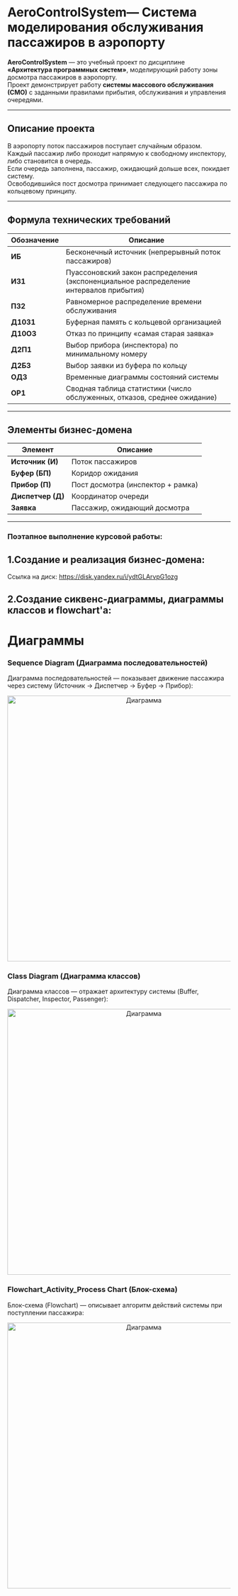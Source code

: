 # AeroControlSystem— Система моделирования обслуживания пассажиров в аэропорту

**AeroControlSystem** — это учебный проект по дисциплине **«Архитектура программных систем»**, моделирующий работу зоны досмотра пассажиров в аэропорту.  
Проект демонстрирует работу **системы массового обслуживания (СМО)** с заданными правилами прибытия, обслуживания и управления очередями.

---

## Описание проекта

В аэропорту поток пассажиров поступает случайным образом.  
Каждый пассажир либо проходит напрямую к свободному инспектору, либо становится в очередь.  
Если очередь заполнена, пассажир, ожидающий дольше всех, покидает систему.  
Освободившийся пост досмотра принимает следующего пассажира по кольцевому принципу.

---

## Формула технических требований

| Обозначение | Описание |
|-------------|----------|
|  **ИБ**     | Бесконечный источник (непрерывный поток пассажиров)                                    |
|  **ИЗ1**    | Пуассоновский закон распределения (экспоненциальное распределение интервалов прибытия) |
|  **ПЗ2**    | Равномерное распределение времени обслуживания                                         |
|  **Д10З1**  | Буферная память с кольцевой организацией                                               |
|  **Д10О3**  | Отказ по принципу «самая старая заявка»                                                |
|  **Д2П1**   | Выбор прибора (инспектора) по минимальному номеру                                      |
|  **Д2Б3**   | Выбор заявки из буфера по кольцу                                                       |
|  **ОД3**    | Временные диаграммы состояний системы                                                  |
|  **ОР1**    | Сводная таблица статистики (число обслуженных, отказов, среднее ожидание)              |

---

## Элементы бизнес-домена

| Элемент           |          Описание                |
|-------------------|----------------------------------|
| **Источник (И)**  | Поток пассажиров                 |
| **Буфер (БП)**    | Коридор ожидания                 |
| **Прибор (П)**    | Пост досмотра (инспектор + рамка)|
| **Диспетчер (Д)** | Координатор очереди              |
| **Заявка**        | Пассажир, ожидающий досмотра     |

---
### Поэтапное выполнение курсовой работы:

## 1.Создание и реализация бизнес-домена:

Cсылка на диск: https://disk.yandex.ru/i/ydtGLArvpG1ozg

## 2.Создание сиквенс-диаграммы, диаграммы классов и flowchart'а:

# Диаграммы

### Sequence Diagram (Диаграмма последовательностей)
Диаграмма последовательностей — показывает движение пассажира через систему (Источник → Диспетчер → Буфер → Прибор):
<p align="center">
  <img src="Sequence Diagram (Диаграмма последовательностей).png" width="600" alt="Диаграмма">
</p>

### Class Diagram (Диаграмма классов)
Диаграмма классов — отражает архитектуру системы (Buffer, Dispatcher, Inspector, Passenger):
<p align="center">
  <img src="Class Diagram (Диаграмма классов).png" width="600" alt="Диаграмма">
</p>

### Flowchart_Activity_Process Chart (Блок-схема)
Блок-схема (Flowchart) — описывает алгоритм действий системы при поступлении пассажира:
<p align="center">
  <img src="Flowchart_Activity_Process Chart (Блок-схема.png" width="600" alt="Диаграмма">
</p>